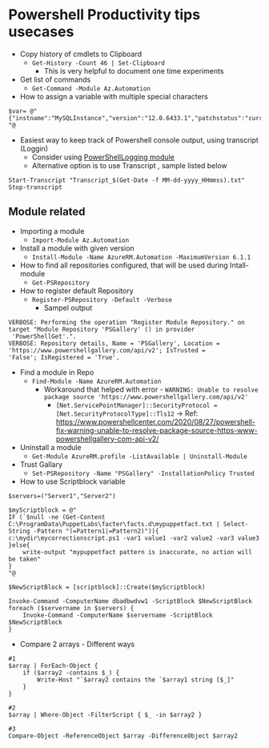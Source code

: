 Powershell Productivity tips usecases 
======================


* Copy history of cmdlets to Clipboard 
    - `Get-History -Count 46 | Set-Clipboard`
        - This is very helpful to document one time experiments
* Get list of commands 
    - `Get-Command -Module Az.Automation`
* How to assign a variable with multiple special characters
``` 
$var= @"
{"instname":"MySQLInstance","version":"12.0.6433.1","patchstatus":"current"}
"@
```
* Easiest way to keep track of Powershell console output, using transcript (Loggin)
    - Consider using [PowerShellLogging module](https://www.powershellgallery.com/packages/PowerShellLogging/1.3.0)
    - Alternative option is to use Transcript , sample listed below
```
Start-Transcript "Transcript_$(Get-Date -f MM-dd-yyyy_HHmmss).txt"
Stop-transcript 
```



Module related
--------------
* Importing a module 
    - `Import-Module Az.Automation`
* Install a module with given version
    - `Install-Module -Name AzureRM.Automation -MaximumVersion 6.1.1`
* How to find all repositories configured, that will be used during Intall-module
    - `Get-PSRepository`
* How to register default Repository
    - `Register-PSRepository -Default -Verbose`
        - Sampel output 
```  
VERBOSE: Performing the operation "Register Module Repository." on target "Module Repository 'PSGallery' () in provider
 'PowerShellGet'.".
VERBOSE: Repository details, Name = 'PSGallery', Location = 'https://www.powershellgallery.com/api/v2'; IsTrusted =
'False'; IsRegistered = 'True'.
```        
* Find a module in Repo
    - `Find-Module -Name AzureRM.Automation`
        - Workaround that helped with error - `WARNING: Unable to resolve package source 'https://www.powershellgallery.com/api/v2'`
            - `[Net.ServicePointManager]::SecurityProtocol = [Net.SecurityProtocolType]::Tls12` -> Ref: https://www.powershellcenter.com/2020/08/27/powershell-fix-warning-unable-to-resolve-package-source-https-www-powershellgallery-com-api-v2/
* Uninstall a module
    - `Get-Module AzureRM.profile -ListAvailable | Uninstall-Module`
* Trust Gallary
    - `Set-PSRepository -Name "PSGallery" -InstallationPolicy Trusted`
* How to use Scriptblock variable
```
$servers=("Server1","Server2")

$myScriptblock = @"
IF (`$null -ne (Get-Content C:\ProgramData\PuppetLabs\facter\facts.d\mypuppetfact.txt | Select-String -Pattern "(=Pattern1|=Pattern2)")){
c:\mydir\mycorrectionscript.ps1 -var1 value1 -var2 value2 -var3 value3
}else{
	write-output "mypuppetfact pattern is inaccurate, no action will be taken"
}
"@

$NewScriptBlock = [scriptblock]::Create($myScriptblock)

Invoke-Command -ComputerName dbadbwdvw1 -ScriptBlock $NewScriptBlock
foreach ($servername in $servers) {
	Invoke-Command -ComputerName $servername -ScriptBlock $NewScriptBlock
}
```
* Compare 2 arrays - Different ways
```
#1
$array | ForEach-Object {
    if ($array2 -contains $_) {
        Write-Host "`$array2 contains the `$array1 string [$_]"
    }
}

#2
$array | Where-Object -FilterScript { $_ -in $array2 }

#3
Compare-Object -ReferenceObject $array -DifferenceObject $array2


```
